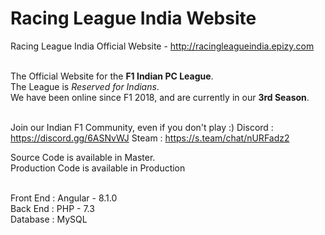 # Racing League India Website
Racing League India Official Website - http://racingleagueindia.epizy.com <br><br>

The Official Website for the __F1 Indian PC League__. <br>
The League is *Reserved for Indians*. <br>
We have been online since F1 2018, and are currently in our __3rd Season__. <br><br>

Join our Indian F1 Community, even if you don't play :)
Discord : https://discord.gg/6ASNvWJ
Steam : https://s.team/chat/nURFadz2

Source Code is available in Master. <br>
Production Code is available in Production <br><br>

Front End : Angular - 8.1.0 <br>
Back End : PHP - 7.3 <br>
Database : MySQL <br>
